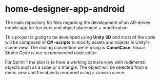 # home-designer-app-android
The main repository for files regarding the development of an AR-driven mobile app for furniture and object placement + modification.

This project is going to be developed using **Unity 3D** and most of the code will be composed of **C# -scripts** to modify assets and objects in Unity's scene view. The coding convention we're using is **CamelCase**. Visual Studio Code is our recommended code editor.

For Sprint 1 the plan is to have a working camera view with rudimental objects such as a cube or a triangle. The object will be selected from a menu view and the objects rendered using a camera scene.
